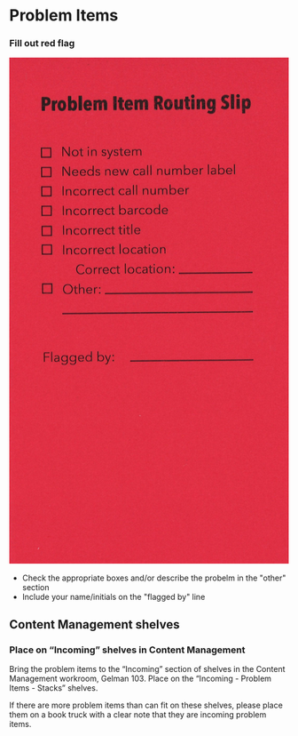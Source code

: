 # Problem Items

### Fill out red flag

![](<../../.gitbook/assets/image (1).png>)

* Check the appropriate boxes and/or describe the probelm in the "other" section
* Include your name/initials on the "flagged by" line

## Content Management shelves

### Place on “Incoming” shelves in Content Management

Bring the problem items to the “Incoming” section of shelves in the Content Management workroom, Gelman 103. Place on the “Incoming - Problem Items - Stacks” shelves.

If there are more problem items than can fit on these shelves, please place them on a book truck with a clear note that they are incoming problem items.

